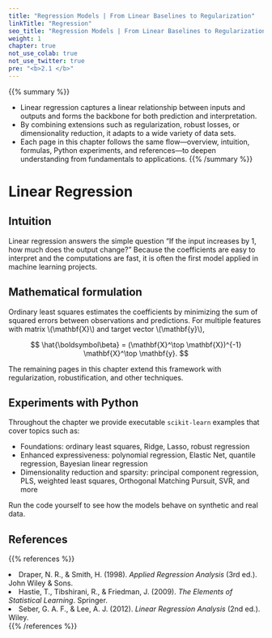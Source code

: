 ```yaml
---
title: "Regression Models | From Linear Baselines to Regularization"
linkTitle: "Regression"
seo_title: "Regression Models | From Linear Baselines to Regularization"
weight: 1
chapter: true
not_use_colab: true
not_use_twitter: true
pre: "<b>2.1 </b>"
---
```


{{% summary %}}
- Linear regression captures a linear relationship between inputs and outputs and forms the backbone for both prediction and interpretation.
- By combining extensions such as regularization, robust losses, or dimensionality reduction, it adapts to a wide variety of data sets.
- Each page in this chapter follows the same flow—overview, intuition, formulas, Python experiments, and references—to deepen understanding from fundamentals to applications.
{{% /summary %}}

# Linear Regression

## Intuition
Linear regression answers the simple question “If the input increases by 1, how much does the output change?” Because the coefficients are easy to interpret and the computations are fast, it is often the first model applied in machine learning projects.

## Mathematical formulation
Ordinary least squares estimates the coefficients by minimizing the sum of squared errors between observations and predictions. For multiple features with matrix \\(\mathbf{X}\\) and target vector \\(\mathbf{y}\\),

$$
\hat{\boldsymbol\beta} = (\mathbf{X}^\top \mathbf{X})^{-1} \mathbf{X}^\top \mathbf{y}.
$$

The remaining pages in this chapter extend this framework with regularization, robustification, and other techniques.

## Experiments with Python
Throughout the chapter we provide executable `scikit-learn` examples that cover topics such as:

- Foundations: ordinary least squares, Ridge, Lasso, robust regression  
- Enhanced expressiveness: polynomial regression, Elastic Net, quantile regression, Bayesian linear regression  
- Dimensionality reduction and sparsity: principal component regression, PLS, weighted least squares, Orthogonal Matching Pursuit, SVR, and more

Run the code yourself to see how the models behave on synthetic and real data.

## References
{{% references %}}
<li>Draper, N. R., &amp; Smith, H. (1998). <i>Applied Regression Analysis</i> (3rd ed.). John Wiley &amp; Sons.</li>
<li>Hastie, T., Tibshirani, R., &amp; Friedman, J. (2009). <i>The Elements of Statistical Learning</i>. Springer.</li>
<li>Seber, G. A. F., &amp; Lee, A. J. (2012). <i>Linear Regression Analysis</i> (2nd ed.). Wiley.</li>
{{% /references %}}
